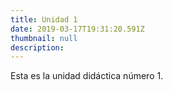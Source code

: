 ```yaml
---
title: Unidad 1
date: 2019-03-17T19:31:20.591Z
thumbnail: null
description: 
---
```

Esta es la unidad didáctica número 1.
